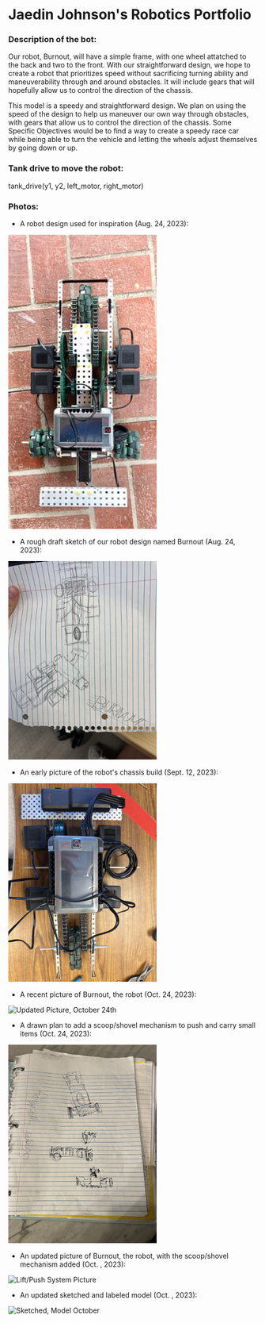# Jaedin Johnson's Robotics Portfolio

### Description of the bot: 
Our robot, Burnout, will have a simple frame, with one wheel attatched to the back and two to the front. With our straightforward design, we hope to create a robot that prioritizes speed without sacrificing turning ability and maneuverability through and around obstacles. It will include gears that will hopefully allow us to control the direction of the chassis.

This model is a speedy and straightforward design. We plan on using the speed of the design to help us maneuver our own way through obstacles, with gears that allow us to control the direction of the chassis. Some Specific Objectives would be to find a way to create a speedy race car while being able to turn the vehicle and letting the wheels adjust themselves by going down or up.
<!--Inspiration: https://www.vexforum.com/t/vex-racing-competition/78012-->

### Tank drive to move the robot:
tank_drive(y1, y2, left_motor, right_motor)

### Photos: 
- A robot design used for inspiration (Aug. 24, 2023):
<img src="https://github.com/jaedin-johnson/robotics_portfolio/blob/main/images/inspirationphoto.jpeg?raw=true" alt="Design Inspiration" width="300">

- A rough draft sketch of our robot design named Burnout (Aug. 24, 2023):
<img src="https://github.com/jaedin-johnson/robotics_portfolio/blob/main/images/roughphoto.jpeg?raw=true" alt="First Rought Draft" width="300">

- An early picture of the robot's chassis build (Sept. 12, 2023):
<img src="https://github.com/jaedin-johnson/robotics_portfolio/blob/main/images/chassisphoto.jpg?raw=true" alt="Chassis Build" width="300">

- A recent picture of Burnout, the robot (Oct. 24, 2023):
<img src="" alt="Updated Picture, October 24th" width="300">

- A drawn plan to add a scoop/shovel mechanism to push and carry small items (Oct. 24, 2023):
<img src="https://github.com/jaedin-johnson/robotics_portfolio/blob/main/images/liftpushsystem.jpg?raw=true" alt="Lift/Push System Plan" width="300">

- An updated picture of Burnout, the robot, with the scoop/shovel mechanism added (Oct. , 2023):
<img src="" alt="Lift/Push System Picture" width="300">

- An updated sketched and labeled model (Oct. , 2023):
<img src="" alt="Sketched, Model October " width="300">


